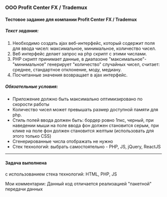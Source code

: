 ###  ООО Profit Center FX / Trademux 
#### Тестовое задание для компании Profit Center FX / Trademux 

##### Текст задания:
1. Необходимо создать ajax веб-интерфейс, который содержит поля для ввода чисел: максимальное, минимальное, количество чисел.
2. Веб интерфейс делает запрос на php скрипт с этими числами.
3. PHP скрипт принимает данные, в диапазоне "максимальное"-"минимальное" генерирует "количество" случайных чисел, считает: среднее, стандартное отклонение, моду, медиану.
4. Посчитанные значения возвращает в ajax интерфейс.
   
##### Обязательные условия:
- Приложение должно быть максимально оптимизировано по скорости работы
- Количество чисел может превышать размер доступной памяти для php.
- Стиль полей ввода должен быть: бордер ровно 1пкс, черный, при наведении мыши на поле ввода фон должен становится серым, при клике на поле фон должен становится желтым (использовать для этого только CSS)
- Сгенерированные числа отображать не нужно 
- Стек технологий: выбрать самостоятельно - PHP, JS, jQuery, ReactJS

------------
#### Задача выполнена
с использованием стека технологий: HTML, PHP, JS

Мои комментарии:
Данный код отличается реализацией "пакетной" передачи данных

